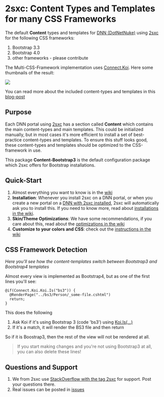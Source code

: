 # 2sxc: Content Types and Templates for many CSS Frameworks

The default **Content** types and templates for [DNN (DotNetNuke)](https://www.dnnsoftware.com/) using [2sxc][2sxc] for the following CSS frameworks:

1. Bootstrap 3.3
1. Bootstrap 4.0
1. other frameworks - please contribute

The Multi-CSS-Framework implementation uses [Connect.Koi][koi]. Here some thumbnails of the result:

[<img src="https://github.com/2sic/2sxc-content-app/wiki/assets/thumbnails.jpg">](http://2sxc.org/en/blog/post/27-responsive-bootstrap3-structured-content-design-templates-for-dnn-and-2sxc)

You can read more about the included content-types and templates in this [blog-post](http://2sxc.org/en/blog/post/27-responsive-bootstrap3-structured-content-design-templates-for-dnn-and-2sxc)

## Purpose

Each DNN portal using [2sxc][2sxc] has a section called **Content** which contains the main content-types and main templates. This could be initialized manually, but in most cases it's more efficient to install a set of best-practice content-types and templates. To ensure this stuff looks good, these content-types and templates should be optimized to the CSS-framework in use.

This package **Content-Bootstrap3** is the default configuration package which 2sxc offers for Bootstrap installations.

## Quick-Start

1. Almost everything you want to know is in the [wiki](https://github.com/2sic/2sxc-content-app/wiki)
1. **Installation**: Whenever you install 2sxc on a DNN portal, or when you create a new portal on a [DNN with 2sxc installed](http://2sxc.org/en/Learn/Install-2sxc), 2sxc will automatically ask you to install this. If you need to know more, read about [installations in the wiki](https://github.com/2sic/2sxc-content-app/wiki/Installation-Instructions).
1. **Skin/Theme Optimizations**: We have some recommendations, if you care about this, read about the [optimizations in the wiki](https://github.com/2sic/2sxc-content-app/wiki/Theme-Optimizations)
1. **Customize to your colors and CSS**: check out the [instructions in the wiki](https://github.com/2sic/2sxc-content-app/wiki/Customizing%20CSS%20or%20SASS)

## CSS Framework Detection

_Here you'll see how the content-templates switch between Bootstrap3 and Bootstrap4 templates_

Almost every view is implemented as Bootstrap4, but as one of the first lines you'll see:

```
@if(Connect.Koi.Koi.Is("bs3")) {
  @RenderPage("../bs3/Person/_some-file.cshtml")
  return;
}
```

This does the following

1. Ask Koi if it's using Bootstrap 3 (code 'bs3') using [Koi.Is(...)](https://connect-koi.net/components)
1. If it's a match, it will render the BS3 file and then return

So if it is Boostrap3, then the rest of the view will not be rendered at all. 

> If you start making changes and you're not using Bootstrap3 at all, you can also delete these lines!


## Questions and Support

1. We from 2sxc use [StackOverflow with the tag 2sxc][StackOverflow] for support. Post your questions there.
2. Real issues can be posted in [issues](https://github.com/2sic/2sxc-content-app/issues)

[2sxc]:https://2sxc.org
[StackOverflow]:http://stackoverflow.com/questions/tagged/2sxc
[SCSS]:http://sass-lang.com/
[koi]:https://connect-koi.net/